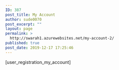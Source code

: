 ```yaml
---
ID: 387
post_title: My Account
author: sude0070
post_excerpt: ""
layout: page
permalink: >
  http://swarah1.azurewebsites.net/my-account-2/
published: true
post_date: 2019-12-17 17:25:46
---
```

[user_registration_my_account]